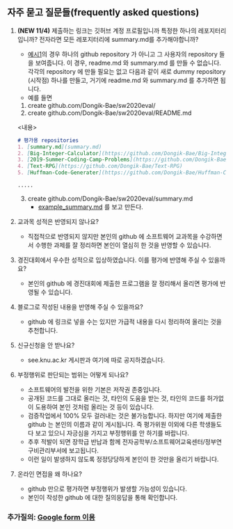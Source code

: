 ## 자주 묻고 질문들(frequently asked questions)
1. __(NEW 11/4)__ 제출하는 링크는 깃허브 계정 프로필입니까 특정한 하나의 레포지터리입니까? 전자라면 모든 레포지터리에 summary.md를 추가해야합니까?
    - [예시1](https://github.com/Dongik-Bae)의 경우 하나의 github repository 가 아니고 그 사용자의 repository 들을 보여줍니다. 
      이 경우, readme.md 와 summary.md 를 만들 수 없습니다. 각각의 repository 에 만들 필요는 없고 다음과 같이 
      새로 dummy repository (시작점) 하나를 만들고, 거기에 readme.md 와 summary.md 를 추가하면 됩니다.
    - 예를 들면
    1. create github.com/Dongik-Bae/sw2020eval/
    2. create github.com/Dongik-Bae/sw2020eval/README.md
    
    <내용>
    ```md
    # 평가용 repositories
    1. [summary.md](summary.md)
    2. [Big-Integer-Calculator](https://github.com/Dongik-Bae/Big-Integer-Calculator)
    3. [2019-Summer-Coding-Camp-Problems](https://github.com/Dongik-Bae/2019-Summer-Coding-Camp-Problems)
    4. [Text-RPG](https://github.com/Dongik-Bae/Text-RPG)
    5. [Huffman-Code-Generater](https://github.com/Dongik-Bae/Huffman-Code-Generater)

    .....
    ```
    
    3. create github.com/Dongik-Bae/sw2020eval/summary.md
        - [example_summary.md](example_summary.md) 를 보고 만든다.

1. 교과목 성적은 반영되지 않나요?
    - 직접적으로 반영되지 않지만 본인의 github 에 소프트웨어 교과목을 수강하면서 수행한 과제를 잘 정리하면 본인이 열심히 한 것을 반영할 수 있습니다.
1. 경진대회에서 우수한 성적으로 입상하였습니다. 이를 평가에 반영해 주실 수 있을까요?
    - 본인의 github 에 경진대회에 제출한 프로그램을 잘 정리해서 올리면 평가에 반영될 수 있습니다.
1. 블로그로 작성된 내용을 반영해 주실 수 있을까요?
    - github 에 링크로 넣을 수는 있지만 가급적 내용을 다시 정리하여 올리는 것을 추천합니다.
1. 신규신청을 안 받나요?
    - see.knu.ac.kr 게시판과 여기에 따로 공지하겠습니다.
1. 부정행위로 판단되는 범위는 어떻게 되나요?
    - 소프트웨어의 발전을 위한 기본은 저작권 존중입니다.
    - 공개된 코드를 그대로 올리는 것, 타인의 도움을 받는 것, 타인의 코드를 허가없이 도용하여 본인 것처럼 올리는 것 등이 있습니다.
    - 검증작업에서 100% 모두 걸러내는 것은 불가능합니다. 하지만 여기에 제출한 github 는 본인의 이름과 같이 게시됩니다. 즉 평가위원 이외에 다른 학생들도 다 보고 있으니 자긍심을 가지고 부정행위를 안 하기를 바랍니다.
    - 추후 적발이 되면 장학급 반납과 함께 전자공학부/소프트웨어교육센터/정부연구비관리부서에 보고됩니다. 
    - 이런 일이 발생하지 않도록 정정당당하게 본인이 한 것만을 올리기 바랍니다.
1. 온라인 면접을 왜 하나요?    
    - github 만으로 평가하면 부정행위가 발생할 가능성이 있습니다. 
    - 본인이 작성한 github 에 대한 질의응답을 통해 확인합니다.

### 추가질의: [Google form 이용](https://docs.google.com/forms/d/e/1FAIpQLSdN5AtF8bDQDJN3Vh896W_iKJfcE2RMJBCAl9A69kzLvkrcow/viewform?usp=sf_link)
